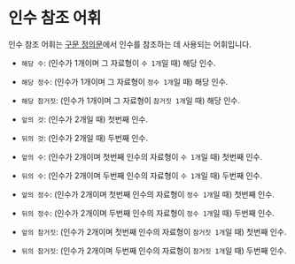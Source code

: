 # 인수 참조 어휘

인수 참조 어휘는 [구문 정의문](./spec.md#구문-정의문)에서 인수를 참조하는 데 사용되는 어휘입니다.

* `해당 수`: (인수가 1개이며 그 자료형이 `수 1개`일 때) 해당 인수.
* `해당 정수`:  (인수가 1개이며 그 자료형이 `정수 1개`일 때) 해당 인수.
* `해당 참거짓`:  (인수가 1개이며 그 자료형이 `참거짓 1개`일 때) 해당 인수.

* `앞의 것`:  (인수가 2개일 때) 첫번째 인수.
* `뒤의 것`:  (인수가 2개일 때) 두번째 인수.

* `앞의 수`:  (인수가 2개이며 첫번째 인수의 자료형이 `수 1개`일 때) 첫번째 인수.
* `뒤의 수`:  (인수가 2개이며 두번째 인수의 자료형이 `수 1개`일 때) 두번째 인수.
* `앞의 정수`:  (인수가 2개이며 첫번째 인수의 자료형이 `정수 1개`일 때) 첫번째 인수.
* `뒤의 정수`:  (인수가 2개이며 두번째 인수의 자료형이 `정수 1개`일 때) 두번째 인수.
* `앞의 참거짓`:  (인수가 2개이며 첫번째 인수의 자료형이 `참거짓 1개`일 때) 첫번째 인수.
* `뒤의 참거짓`:  (인수가 2개이며 두번째 인수의 자료형이 `참거짓 1개`일 때) 두번째 인수.
